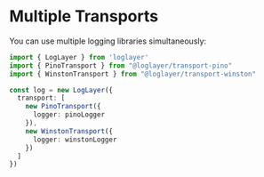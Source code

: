 # Multiple Transports

You can use multiple logging libraries simultaneously:

```typescript
import { LogLayer } from 'loglayer'
import { PinoTransport } from "@loglayer/transport-pino"
import { WinstonTransport } from "@loglayer/transport-winston"

const log = new LogLayer({
  transport: [
    new PinoTransport({
      logger: pinoLogger
    }),
    new WinstonTransport({
      logger: winstonLogger
    })
  ]
})
```

